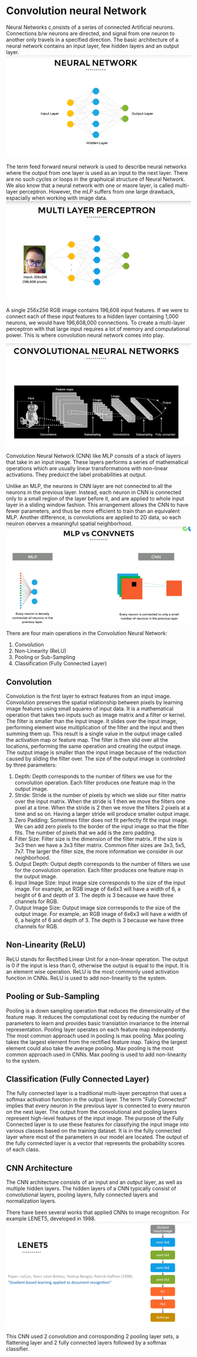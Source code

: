 # Convolution neural Network
Neural Networks c,onsists of a series of connected Artificial neurons. Connections b/w neurons are directed, and signal from one neuron to another only travels in a specified direction. The basic architecture of a neural network contains an input layer, few hidden layers and an output layer.
![Alt text](image.png)

The term feed forward neural network is used to describe neural networks where the output from one layer is used as an input to the next layer. There are no such cycles or loops in the graphuical structure of Neural Network. We also know that a neural network with one or maore layer, is called multi-layer perceptron. However, the mLP suffers from one large drawback, espacially when working with image data.
![Alt text](image-1.png)

A single 256x256 RGB image contains 196,608 input features. If we were to connect each of these input features to a hidden layer containing 1,000 neurons, we would have 196,608,000 connections. To create a multi-layer perceptron with that large input requires a lot of memory and computational power. This is where convolution neural network comes into play.

![Alt text](image-2.png)

Convolution Neural Network (CNN) like MLP conssts of a stack of layers that take in an input image. These layers performs a series of mathematical operations which are usually linear transformations with non-linear activations. They preduict the label probabilities at output. 

Unlike an MLP, the neurons in CNN layer are not connected to all the neurons in the previous layer. Instead, each neuron in CNN is connected only to a small region of the layer before it, and are applied to whole input layer in a sliding window fashion. This arrangement allows the CNN to have fewer parameters, and thus be more efficient to train than an equivalent MLP. Another difference, is convolutions are applied to 2D data, so each neuiron oberves a meaningful spatial neighborhood.
![Alt text](image-3.png)

There are four main operations in the Convolution Neural Network:
1. Convolution
2. Non-Linearity (ReLU)
3. Pooling or Sub-Sampling
4. Classification (Fully Connected Layer)

## Convolution
Convolution is the first layer to extract features from an input image. Convolution preserves the spatial relationship between pixels by learning image features using small squares of input data. It is a mathematical operation that takes two inputs such as image matrix and a filter or kernel. The filter is smaller than the input image. It slides over the input image, performing element wise multiplication of the filter and the input and then summing them up. This result is a single value in the output image called the activation map or feature map. The filter is then slid over all the locations, performing the same operation and creating the output image. The output image is smaller than the input image because of the reduction caused by sliding the filter over. The size of the output image is controlled by three parameters:
1. Depth: Depth corresponds to the number of filters we use for the convolution operation. Each filter produces one feature map in the output image.
2. Stride: Stride is the number of pixels by which we slide our filter matrix over the input matrix. When the stride is 1 then we move the filters one pixel at a time. When the stride is 2 then we move the filters 2 pixels at a time and so on. Having a larger stride will produce smaller output image.
3. Zero Padding: Sometimes filter does not fit perfectly fit the input image. We can add zero pixels to the border of the input image so that the filter fits. The number of pixels that we add is the zero padding.
4. Filter Size: Filter size is the dimension of the filter matrix. If the size is 3x3 then we have a 3x3 filter matrix. Common filter sizes are 3x3, 5x5, 7x7. The larger the filter size, the more information we consider in our neighborhood.
5. Output Depth: Output depth corresponds to the number of filters we use for the convolution operation. Each filter produces one feature map in the output image.
6. Input Image Size: Input image size corresponds to the size of the input image. For example, an RGB image of 6x6x3 will have a width of 6, a height of 6 and depth of 3. The depth is 3 because we have three channels for RGB.
7. Output Image Size: Output image size corresponds to the size of the output image. For example, an RGB image of 6x6x3 will have a width of 6, a height of 6 and depth of 3. The depth is 3 because we have three channels for RGB.

## Non-Linearity (ReLU)
ReLU stands for Rectified Linear Unit for a non-linear operation. The output is 0 if the input is less than 0, otherwise the output is equal to the input. It is an element wise operation. ReLU is the most commonly used activation function in CNNs. ReLU is used to add non-linearity to the system. 

## Pooling or Sub-Sampling
Pooling is a down sampling operation that reduces the dimensionality of the feature map. It reduces the computational cost by reducing the number of parameters to learn and provides basic translation invariance to the internal representation. Pooling layer operates on each feature map independently. The most common approach used in pooling is max pooling. Max pooling takes the largest element from the rectified feature map. Taking the largest element could also take the average pooling. Max pooling is the most common approach used in CNNs. Max pooling is used to add non-linearity to the system.

## Classification (Fully Connected Layer)
The fully connected layer is a traditional multi-layer perceptron that uses a softmax activation function in the output layer. The term "Fully Connected" implies that every neuron in the previous layer is connected to every neuron on the next layer. The output from the convolutional and pooling layers represent high-level features of the input image. The purpose of the Fully Connected layer is to use these features for classifying the input image into various classes based on the training dataset. It is in the fully connected layer where most of the parameters in our model are located. The output of the fully connected layer is a vector that represents the probability scores of each class.

## CNN Architecture
The CNN architecture consists of an input and an output layer, as well as multiple hidden layers. The hidden layers of a CNN typically consist of convolutional layers, pooling layers, fully connected layers and normalization layers.

There have been several works that applied CNNs to image recognition. For example LENET5, developed in 1998. 
![Alt text](image-4.png)

This CNN used 2 convolution and corrosponding 2 pooling layer sets, a flattening layer and 2 fully connected layers followed by a softmax classifier.